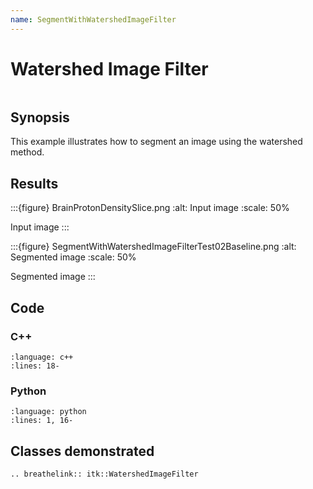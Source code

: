 ```yaml
---
name: SegmentWithWatershedImageFilter
---
```


# Watershed Image Filter

```{index} single: WatershedImageFilter
```

## Synopsis

This example illustrates how to segment an image using the watershed method.

## Results

:::{figure} BrainProtonDensitySlice.png
:alt: Input image
:scale: 50%

Input image
:::

:::{figure} SegmentWithWatershedImageFilterTest02Baseline.png
:alt: Segmented image
:scale: 50%

Segmented image
:::

## Code

### C++

```{literalinclude} Code.cxx
:language: c++
:lines: 18-
```

### Python

```{literalinclude} Code.py
:language: python
:lines: 1, 16-
```

## Classes demonstrated

```{eval-rst}
.. breathelink:: itk::WatershedImageFilter
```
